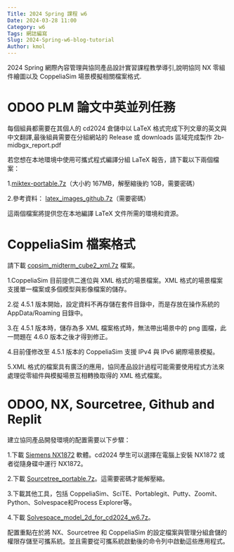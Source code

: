 ```yaml
---
Title: 2024 Spring 課程 w6
Date: 2024-03-28 11:00
Category: w6
Tags: 網誌編寫
Slug: 2024-Spring-w6-blog-tutorial
Author: kmol
---
```


2024 Spring 網際內容管理與協同產品設計實習課程教學導引,說明協同 NX 零組件繪圖以及 CoppeliaSim 場景模擬相關檔案格式.

<!-- PELICAN_END_SUMMARY -->

# ODOO PLM 論文中英並列任務
每個組員都需要在其個人的 cd2024 倉儲中以 LaTeX 格式完成下列文章的英文與中文翻譯,最後組員需要在分組網站的 Release 或 downloads 區域完成製作 2b-midbgx_report.pdf

若您想在本地環境中使用可攜式程式編譯分組 LaTeX 報告，請下載以下兩個檔案：

1.<a href="http://229.cycu.org/miktex-portable.7z">miktex-portable.7z</a>（大小約 167MB，解壓縮後約 1GB，需要密碼）

2.參考資料： <a href="http://229.cycu.org/latex_images_github.7z">latex_images_github.7z</a>（需要密碼）

這兩個檔案將提供您在本地編譯 LaTeX 文件所需的環境和資源。
# CoppeliaSim 檔案格式
請下載 <a href="https://mde.tw/cd2024/downloads/copsim_midterm_cube2_xml.7z">copsim_midterm_cube2_xml.7z</a> 檔案。

1.CoppeliaSim 目前提供二進位與 XML 格式的場景檔案。XML 格式的場景檔案支援單一檔案或多個模型與影像檔案的儲存。

2.從 4.5.1 版本開始，設定資料不再存儲在套件目錄中，而是存放在操作系統的 AppData/Roaming 目錄中。

3.在 4.5.1 版本時，儲存為多 XML 檔案格式時，無法帶出場景中的 png 圖檔，此一問題在 4.6.0 版本之後才得到修正。

4.目前僅修改至 4.5.1 版本的 CoppeliaSim 支援 IPv4 與 IPv6 網際場景模擬。

5.XML 格式的檔案具有廣泛的應用，協同產品設計過程可能需要使用程式方法來處理從零組件與模擬場景互相轉換取得的 XML 格式檔案。
# ODOO, NX, Sourcetree, Github and Replit
建立協同產品開發環境的配置需要以下步驟：

1.下載 <a href="https://nfuedu-my.sharepoint.com/personal/yen_nfu_edu_tw/_layouts/15/onedrive.aspx?id=%2Fpersonal%2Fyen%5Fnfu%5Fedu%5Ftw%2FDocuments%2F2024%2Fcd2024%2FSiemens%5FNX1872%2E7z&parent=%2Fpersonal%2Fyen%5Fnfu%5Fedu%5Ftw%2FDocuments%2F2024%2Fcd2024&ga=1">Siemens NX1872</a> 軟體。cd2024 學生可以選擇在電腦上安裝 NX1872 或者從隨身碟中運行 NX1872。

2.下載 <a href="http://229.cycu.org/SourceTree_portable.7z">Sourcetree_portable.7z</a>。這需要密碼才能解壓縮。

3.下載其他工具，包括 CoppeliaSim、SciTE、Portablegit、Putty、Zoomit、Python、Solvespace和Process Explorer等。

4.下載 <a href="https://mde.tw/cd2024/downloads/Solvespace_model%20_2d_for_cd2024_w6.7z">Solvespace_model_2d_for_cd2024_w6.7z</a>。

配置重點在於將 NX、Sourcetree 和 CoppeliaSim 的設定檔案與管理分組倉儲的權限存儲至可攜系統。並且需要從可攜系統啟動後的命令列中啟動這些應用程式。